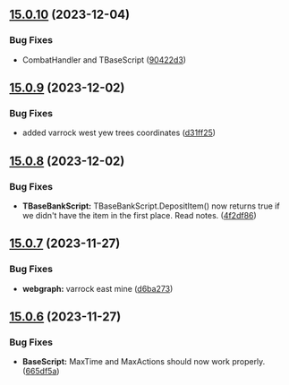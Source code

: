 ## [15.0.10](https://github.com/Torwent/WaspLib/compare/v15.0.9...v15.0.10) (2023-12-04)


### Bug Fixes

* CombatHandler and TBaseScript ([90422d3](https://github.com/Torwent/WaspLib/commit/90422d3c5c55d40e2b3257b0b92e4ef189fa6741))



## [15.0.9](https://github.com/Torwent/WaspLib/compare/v15.0.8...v15.0.9) (2023-12-02)


### Bug Fixes

* added varrock west yew trees coordinates ([d31ff25](https://github.com/Torwent/WaspLib/commit/d31ff251ab3298cb74685ba62383c0f256cb49b9))



## [15.0.8](https://github.com/Torwent/WaspLib/compare/v15.0.7...v15.0.8) (2023-12-02)


### Bug Fixes

* **TBaseBankScript:** TBaseBankScript.DepositItem() now returns true if we didn't have the item in the first place. Read notes. ([4f2df86](https://github.com/Torwent/WaspLib/commit/4f2df862b2dd158b746b42d01b5f47bab1cc13e3))



## [15.0.7](https://github.com/Torwent/WaspLib/compare/v15.0.6...v15.0.7) (2023-11-27)


### Bug Fixes

* **webgraph:** varrock east mine ([d6ba273](https://github.com/Torwent/WaspLib/commit/d6ba2735eeec2ee381d02651f30932e05a006454))



## [15.0.6](https://github.com/Torwent/WaspLib/compare/v15.0.5...v15.0.6) (2023-11-27)


### Bug Fixes

* **BaseScript:** MaxTime and MaxActions should now work properly. ([665df5a](https://github.com/Torwent/WaspLib/commit/665df5a738b6773eb8960021cd3be5e2d201a0ff))



